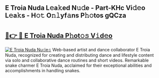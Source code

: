 ## E Troia Nuda L𝚎a𝚔ed N𝚞𝚍e - Part-KHc Vi𝚍𝚎o L𝚎a𝚔s - H𝚘𝚝 O𝚗𝚕yf𝚊ns P𝚑𝚘tos gQCza

# <h2><a href="http://kf3082v.oniu.top/?m=E+Troia+Nuda">🔗👉 🔴 E Troia Nuda P𝚑ot𝚘𝚜 V𝚒d𝚎o</a></h2>

[![E Troia Nuda Nu𝚍e𝚜](https://i.imgur.com/0qMVB7G.gif)](http://kf3082v.oniu.top/?m=E+Troia+Nuda)
Web-based artist and dance collaborator E Troia Nuda, recognized for creating and distributing dance and lifestyle content via solo and collaborative dance routines and short videos. Remarkable snake charmer E Troia Nuda, acclaimed for their exceptional abilities and accomplishments in handling snakes.  
